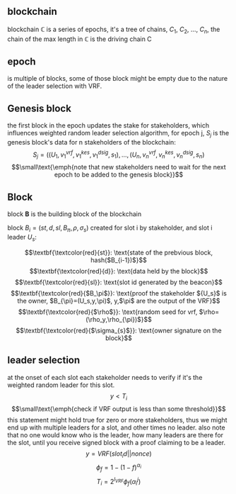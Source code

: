 ## blockchain

blockchain $\mathbb{C}$ is a series of epochs, it's a tree of chains, $C_1$, $C_2$, $\dots$, $C_n$, the chain of the max length in $\mathbb{C}$ is the driving chain C

## epoch
is multiple of blocks, some of those block might be empty due to the nature of the leader selection with VRF.


## Genesis block
the first block in the epoch updates the stake for stakeholders, which influences weighted random leader selection algorithm, for epoch j, $S_j$ is the genesis block's data for n stakeholders of the blockchain:
$$S_j=((U_1,v_1^{vrf},v_1^{kes},v_1^{dsig},s_1),\dots,(U_n,v_n^{vrf},v_n^{kes},v_n^{dsig},s_n)$$
$$\small\text{\emph{note that new stakeholders need to wait for the next epoch to be added to the genesis block}}$$

## Block
block $\textbf{B}$ is the building block of the blockchain

block $B_{i}=(st,d,sl,B_{\pi},\rho, \sigma_s)$ created for slot i by stakeholder, and slot i leader $U_s$:

$$\textbf{\textcolor{red}{st}}: \text{state of the prebvious block, hash($B_{i-1})$}$$
$$\textbf{\textcolor{red}{d}}: \text{data held by the block}$$
$$\textbf{\textcolor{red}{sl}}: \text{slot id generated by the beacon}$$
$$\textbf{\textcolor{red}{$B_\pi$}}: \text{proof the stakeholder ${U_s}$ is the owner, $B_{\pi}=(U_s,y,\pi)$, y,$\pi$ are the output of the VRF}$$
$$\textbf{\textcolor{red}{$\rho$}}: \text{random seed for vrf, $\rho=(\rho_y,\rho_{\pi})$}$$
$$\textbf{\textcolor{red}{$\sigma_{s}$}}: \text{owner signature on the block}$$





## leader selection
at the onset of each slot each stakeholder needs to verify if it's the weighted random leader for this slot.
$$y < T_{i}$$
$$\small\text{\emph{check if VRF output is less than some threshold}}$$
this statement might hold true for zero or more stakeholders, thus we might end up with multiple leaders for a slot, and other times no leader.
also note that no one would know who is the leader, how many leaders are there for the slot, until you receive signed block with a proof claiming to be a leader.
$$y = VRF(slot_id||nonce)$$
$$\phi_{f} = 1 - (1-f)^{\alpha_i}$$
$$T_{i} = 2^{l_{VRF}}\phi_{f}(\alpha_i^j)$$

